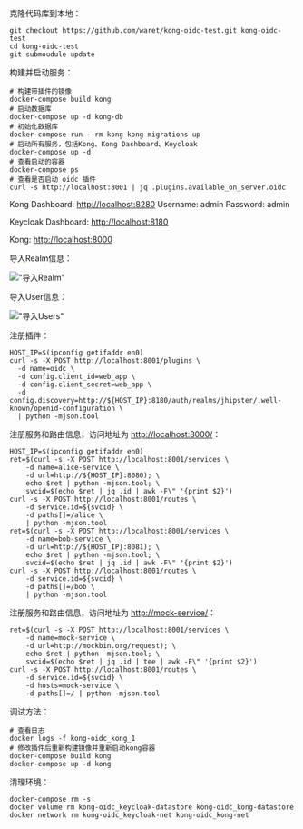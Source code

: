 

克隆代码库到本地：
```
git checkout https://github.com/waret/kong-oidc-test.git kong-oidc-test
cd kong-oidc-test
git submoudule update
```

构建并启动服务：
```
# 构建带插件的镜像
docker-compose build kong
# 启动数据库
docker-compose up -d kong-db
# 初始化数据库
docker-compose run --rm kong kong migrations up
# 启动所有服务，包括Kong、Kong Dashboard、Keycloak
docker-compose up -d
# 查看启动的容器
docker-compose ps
# 查看是否启动 oidc 插件
curl -s http://localhost:8001 | jq .plugins.available_on_server.oidc
```

Kong Dashboard: [http://localhost:8280](http://localhost:8280)
  Username: admin
  Password: admin

Keycloak Dashboard: [http://localhost:8180](http://localhost:8180)

Kong: [http://localhost:8000](http://localhost:8000)

导入Realm信息：

!["导入Realm"](https://raw.githubusercontent.com/waret/kong-oidc-test/master/assets/image-realm.png "导入Realm")

导入User信息：

!["导入Users"](https://raw.githubusercontent.com/waret/kong-oidc-test/master/assets/image-users.png "导入Users")


注册插件：
```
HOST_IP=$(ipconfig getifaddr en0)
curl -s -X POST http://localhost:8001/plugins \
  -d name=oidc \
  -d config.client_id=web_app \
  -d config.client_secret=web_app \
  -d config.discovery=http://${HOST_IP}:8180/auth/realms/jhipster/.well-known/openid-configuration \
  | python -mjson.tool
```

注册服务和路由信息，访问地址为 [http://localhost:8000/](http://localhost:8000)：
```
HOST_IP=$(ipconfig getifaddr en0)
ret=$(curl -s -X POST http://localhost:8001/services \
    -d name=alice-service \
    -d url=http://${HOST_IP}:8080); \
    echo $ret | python -mjson.tool; \
    svcid=$(echo $ret | jq .id | awk -F\" '{print $2}')
curl -s -X POST http://localhost:8001/routes \
    -d service.id=${svcid} \
    -d paths[]=/alice \
    | python -mjson.tool
ret=$(curl -s -X POST http://localhost:8001/services \
    -d name=bob-service \
    -d url=http://${HOST_IP}:8081); \
    echo $ret | python -mjson.tool; \
    svcid=$(echo $ret | jq .id | awk -F\" '{print $2}')
curl -s -X POST http://localhost:8001/routes \
    -d service.id=${svcid} \
    -d paths[]=/bob \
    | python -mjson.tool
```

注册服务和路由信息，访问地址为 [http://mock-service/](http://mock-service/)：
```
ret=$(curl -s -X POST http://localhost:8001/services \
    -d name=mock-service \
    -d url=http://mockbin.org/request); \
    echo $ret | python -mjson.tool; \
    svcid=$(echo $ret | jq .id | tee | awk -F\" '{print $2}')
curl -s -X POST http://localhost:8001/routes \
    -d service.id=${svcid} \
    -d hosts=mock-service \
    -d paths[]=/ | python -mjson.tool
```

调试方法：
```
# 查看日志
docker logs -f kong-oidc_kong_1
# 修改插件后重新构建镜像并重新启动kong容器
docker-compose build kong
docker-compose up -d kong
```

清理环境：
```
docker-compose rm -s
docker volume rm kong-oidc_keycloak-datastore kong-oidc_kong-datastore
docker network rm kong-oidc_keycloak-net kong-oidc_kong-net
```
